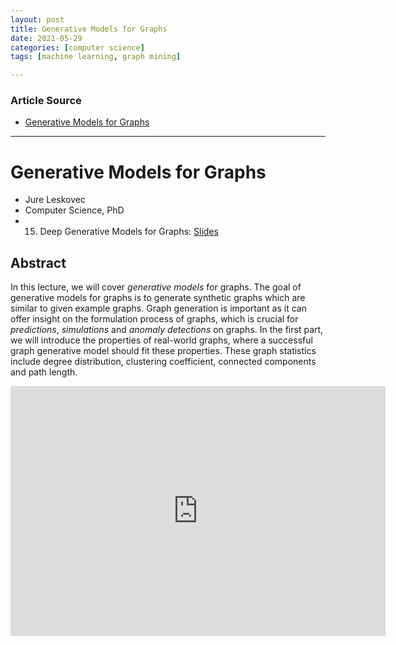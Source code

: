 ```yaml
---
layout: post
title: Generative Models for Graphs
date: 2021-05-29
categories: [computer science]
tags: [machine learning, graph mining]

---
```


### Article Source

* [Generative Models for Graphs](https://www.youtube.com/watch?v=OhjXpYIo9h4)
---

# Generative Models for Graphs 

* Jure Leskovec
* Computer Science, PhD
* 15. Deep Generative Models for Graphs: [Slides](http://web.stanford.edu/class/cs224w/slides/15-deep-generation.pdf)

## Abstract
In this lecture, we will cover *generative models* for graphs. The goal of generative models for graphs is to generate synthetic graphs which are similar to given example graphs. Graph generation is important as it can offer insight on the formulation process of graphs, which is crucial for *predictions*, *simulations* and *anomaly detections* on graphs. In the first part, we will introduce the properties of real-world graphs, where a successful graph generative model should fit these properties. These graph statistics include degree distribution, clustering coefficient, connected components and path length.

<iframe width="600" height="400" src="https://www.youtube.com/embed/OhjXpYIo9h4" title="YouTube video player" frameborder="0" allow="accelerometer; autoplay; clipboard-write; encrypted-media; gyroscope; picture-in-picture" allowfullscreen></iframe>
